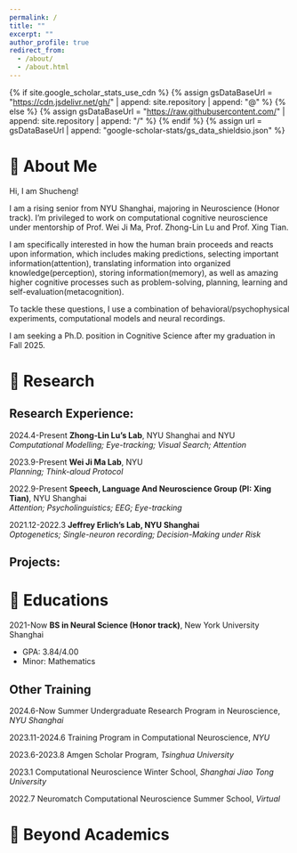 ```yaml
---
permalink: /
title: ""
excerpt: ""
author_profile: true
redirect_from: 
  - /about/
  - /about.html
---
```


{% if site.google_scholar_stats_use_cdn %}
{% assign gsDataBaseUrl = "https://cdn.jsdelivr.net/gh/" | append: site.repository | append: "@" %}
{% else %}
{% assign gsDataBaseUrl = "https://raw.githubusercontent.com/" | append: site.repository | append: "/" %}
{% endif %}
{% assign url = gsDataBaseUrl | append: "google-scholar-stats/gs_data_shieldsio.json" %}

<span class='anchor' id='about-me'></span>
# 👋 About Me
Hi, I am Shucheng! 

I am a rising senior from NYU Shanghai, majoring in Neuroscience (Honor track). I’m privileged to work on computational cognitive neuroscience under mentorship of Prof. Wei Ji Ma, Prof. Zhong-Lin Lu and Prof. Xing Tian.

I am specifically interested in how the human brain proceeds and reacts upon information, which includes making predictions, selecting important information(attention), translating information into organized knowledge(perception), storing information(memory), as well as amazing higher cognitive processes such as problem-solving, planning, learning and self-evaluation(metacognition).

To tackle these questions, I use a combination of behavioral/psychophysical experiments, computational models and neural recordings.

I am seeking a Ph.D. position in Cognitive Science after my graduation in Fall 2025.

<span class='anchor' id='-research'></span>
# 📝 Research 
## Research Experience:
2024.4-Present   **Zhong-Lin Lu’s Lab**, NYU Shanghai and NYU\
  *Computational Modelling; Eye-tracking; Visual Search; Attention*
  
2023.9-Present   **Wei Ji Ma Lab**, NYU\
  *Planning; Think-aloud Protocol*
  
2022.9-Present   **Speech, Language And Neuroscience Group (PI: Xing Tian)**, NYU Shanghai\
  *Attention; Psycholinguistics; EEG; Eye-tracking*
  
2021.12-2022.3   **Jeffrey Erlich’s Lab, NYU Shanghai**\
  *Optogenetics; Single-neuron recording; Decision-Making under Risk*
  
## Projects:

<span class='anchor' id='-educations'></span>
# 📖 Educations
2021-Now   **BS in Neural Science (Honor track)**, New York University Shanghai
  - GPA: 3.84/4.00
  - Minor: Mathematics 

## Other Training

2024.6-Now       Summer Undergraduate Research Program in Neuroscience, *NYU Shanghai*

2023.11-2024.6   Training Program in Computational Neuroscience, *NYU*

2023.6-2023.8    Amgen Scholar Program, *Tsinghua University*

2023.1           Computational Neuroscience Winter School, *Shanghai Jiao Tong University*

2022.7           Neuromatch Computational Neuroscience Summer School, *Virtual*

<span class='anchor' id='-beyond-academics'></span>
# 💬 Beyond Academics
